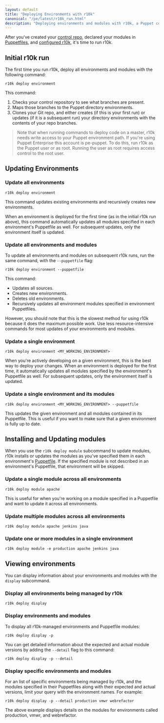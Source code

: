```yaml
---
layout: default
title: "Deploying Environments with r10k"
canonical: "/pe/latest/r10k_run.html"
description: "Deploying environments and modules with r10k, a Puppet code management tool."
---
```


[environ_dir]: /puppet/latest/reference/environments_configuring.html
[puppetfile]: ./cmgmt_puppetfile.html
[run]: ./r10k_run.html
[reference]: ./r10k_reference.html
[repo]: ./cmgmt_control_repo.html
[puppetfile]: ./cmgmt_puppetfile.html
[code_mgr]: ./code_mgr.html
[r10k]: ./r10k.html
[code_mgr_config]: ./code_mgr_config.html
[code_mgr_custom]: ./code_mgr_custom.html
[code_mgr_webhook]: ./code_mgr_webhook.html
[r10k_config]: ./r10k_config.html
[r10k_custom]: ./r10k_custom.html
[r10k_run]: ./r10k_run.html
[r10k_ref]: ./r10k_ref.html

[environ_dir]: /puppet/latest/reference/environments_configuring.html

After you've created your [control repo][repo], declared your modules in [Puppetfiles][puppetfile], and [configured r10k][r10k_config], it's time to run r10k.

## Initial r10k run

The first time you run r10k, deploy all environments and modules with the following command:

~~~
r10k deploy environment
~~~

This command:

1. Checks your control repository to see what branches are present.
2. Maps those branches to the Puppet directory environments.
3. Clones your Git repo, and either creates (if this is your first run) or updates (if it is a subsequent run) your directory environments with the contents of your repo branches.

> Note that when running commands to deploy code on a master, r10k needs write access to your Puppet environment path. If you're using Puppet Enterprise this account is pe-puppet. To do this, run r10k as the Puppet user or as root. Running the user as root requires access control to the root user.

## Updating Environments

### Update all environments

~~~
r10k deploy environment
~~~

This command updates existing environments and recursively creates new environments.

When an environment is deployed for the first time (as in the initial r10k run above), this command automatically updates all modules specified in each environment's Puppetfile as well. For subsequent updates, only the environment itself is updated.

### Update all environments and modules

To update all environments and modules on subsequent r10k runs, run the same command, with the `--puppetfile` flag:

~~~
r10k deploy environment --puppetfile
~~~

This command:

* Updates all sources.
* Creates new environments.
* Deletes old environments.
* Recursively updates all environment modules specified in environment Puppetfiles.

However, you should note that this is the slowest method for using r10k because it does the maximum possible work. Use less resource-intensive commands for most updates of your environments and modules.

### Update a single environment

~~~
r10k deploy environment <MY_WORKING_ENVIRONMENT>
~~~

When you're actively developing on a given environment, this is the best way to deploy your changes. When an environment is deployed for the first time, it automatically updates all modules specified by the environment's Puppetfile as well. For subsequent updates, only the environment itself is updated.

### Update a single environment and its modules

~~~
r10k deploy environment <MY_WORKING_ENVIRONMENT> --puppetfile
~~~

This updates the given environment and all modules contained in its Puppetfile. This is useful if you want to make sure that a given environment is fully up to date.

## Installing and Updating modules

When you use the `r10k deploy module` subcommand to update modules, r10k installs or updates the modules as you've specified them in each environment's [Puppetfile][puppetfile]. If the specified module is not described in an environment's Puppetfile, that environment will be skipped.

### Update a single module across all environments

~~~
r10k deploy module apache
~~~

This is useful for when you're working on a module specified in a Puppetfile and want to update it across all environments.

### Update multiple modules across all environments

~~~
r10k deploy module apache jenkins java
~~~

### Update one or more modules in a single environment

~~~
r10k deploy module -e production apache jenkins java
~~~

## Viewing environments

You can display information about your environments and modules with the `display` subcommand.

### Display all environments being managed by r10k

~~~
r10k deploy display
~~~

### Display environments and modules

To display all r10k-managed environments and Puppetfile modules:

~~~
r10k deploy display -p
~~~

You can get detailed information about the expected and actual module versions by adding the `--detail` flag to this command:

~~~
r10k deploy display -p --detail
~~~

### Display specific environments and modules

For an list of specific environments being managed by r10k, and the modules specified in their Puppetfiles along with their expected and actual versions, limit your query with the environment names. For example:

~~~
r10k deploy display -p --detail production vmwr webrefactor
~~~

The above example displays details on the modules for environments called production, vmwr, and webrefactor.

